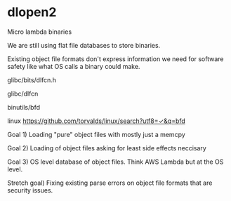 # dlopen2
Micro lambda binaries

We are still using flat file databases to store binaries.

Existing object file formats don't express information we need for software safety like what OS calls a binary could make.

glibc/bits/dlfcn.h

glibc/dlfcn

binutils/bfd 

linux https://github.com/torvalds/linux/search?utf8=✓&q=bfd

Goal 1) Loading "pure" object files with mostly just a memcpy

Goal 2) Loading of object files asking for least side effects neccisary

Goal 3) OS level database of object files. Think AWS Lambda but at the OS level.

Stretch goal) Fixing existing parse errors on object file formats that are security issues.
